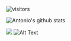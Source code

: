 ![visitors](https://visitor-badge.glitch.me/badge?page_id=antoniocardenas.antoniocardenas)

![Antonio's github stats](https://github-readme-stats.vercel.app/api?username=antoniocardenas&show_icons=true)

![](https://i.pinimg.com/originals/07/b3/05/07b305e5e03ba7f5660ee3f5d79f154f.gif)
![Alt Text](https://media.giphy.com/media/vFKqnCdLPNOKc/giphy.gif)

